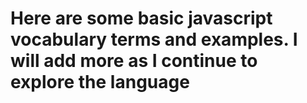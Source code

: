 # Here are some basic javascript vocabulary terms and examples. I will add more as I continue to explore the language 